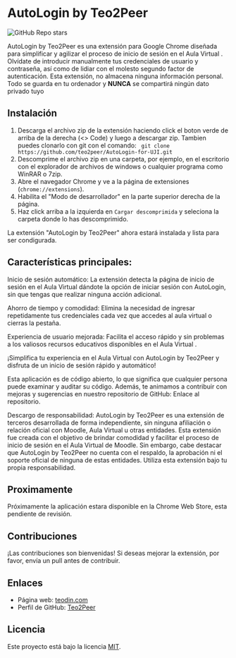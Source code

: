# AutoLogin  by Teo2Peer

![GitHub Repo stars](https://img.shields.io/github/stars/teo2peer/AutoLogin-for-UJI)


AutoLogin by Teo2Peer es una extensión para Google Chrome diseñada para simplificar y agilizar el proceso de inicio de sesión en el Aula Virtual . Olvídate de introducir manualmente tus credenciales de usuario y contraseña, así como de lidiar con el molesto segundo factor de autenticación. Esta extensión, no almacena ninguna información personal. Todo se guarda en tu ordenador y **NUNCA** se compartirá ningún dato privado tuyo

## Instalación


1. Descarga el archivo zip de la extensión haciendo click el boton verde de arriba de la derecha (<> Code) y luego a descargar zip. Tambien puedes clonarlo con git con el comando: ` git clone https://github.com/teo2peer/AutoLogin-for-UJI.git`
2. Descomprime el archivo zip en una carpeta, por ejemplo, en el escritorio con el explorador de archivos de windows o cualquier programa como WinRAR o 7zip.
3. Abre el navegador Chrome y ve a la página de extensiones (`chrome://extensions`).
4. Habilita el "Modo de desarrollador" en la parte superior derecha de la página.
5. Haz click arriba a la izquierda en `Cargar descomprimida` y seleciona la carpeta donde lo has descomprimido.

La extensión "AutoLogin by Teo2Peer" ahora estará instalada y lista para ser condigurada.

## Características principales:

Inicio de sesión automático: La extensión detecta la página de inicio de sesión en el Aula Virtual dándote la opción de iniciar sesión con AutoLogin, sin que tengas que realizar ninguna acción adicional.

Ahorro de tiempo y comodidad: Elimina la necesidad de ingresar repetidamente tus credenciales cada vez que accedes al aula virtual o cierras la pestaña.

Experiencia de usuario mejorada: Facilita el acceso rápido y sin problemas a los valiosos recursos educativos disponibles en el Aula Virtual .

¡Simplifica tu experiencia en el Aula Virtual  con AutoLogin by Teo2Peer y disfruta de un inicio de sesión rápido y automático!
  
Esta aplicación es de código abierto, lo que significa que cualquier persona puede examinar y auditar su código. Además, te animamos a contribuir con mejoras y sugerencias en nuestro repositorio de GitHub: Enlace al repositorio.
  
Descargo de responsabilidad: AutoLogin by Teo2Peer es una extensión de terceros desarrollada de forma independiente, sin ninguna afiliación o relación oficial con Moodle, Aula Virtual u otras entidades. Esta extensión fue creada con el objetivo de brindar comodidad y facilitar el proceso de inicio de sesión en el Aula Virtual de Moodle. Sin embargo, cabe destacar que AutoLogin by Teo2Peer no cuenta con el respaldo, la aprobación ni el soporte oficial de ninguna de estas entidades. Utiliza esta extensión bajo tu propia responsabilidad.



## Proximamente

Próximamente la aplicación estara disponible en la Chrome Web Store, esta pendiente de revisión.

## Contribuciones

¡Las contribuciones son bienvenidas! Si deseas mejorar la extensión, por favor, envía un pull antes de contribuir.


## Enlaces

- Página web: [teodin.com](https://teodin.com)
- Perfil de GitHub: [Teo2Peer](https://github.com/teo2peer)


## Licencia

Este proyecto está bajo la licencia [MIT](LICENSE).